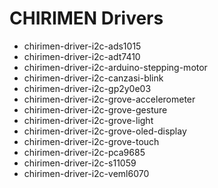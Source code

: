 # CHIRIMEN Drivers

- chirimen-driver-i2c-ads1015
- chirimen-driver-i2c-adt7410
- chirimen-driver-i2c-arduino-stepping-motor
- chirimen-driver-i2c-canzasi-blink
- chirimen-driver-i2c-gp2y0e03
- chirimen-driver-i2c-grove-accelerometer
- chirimen-driver-i2c-grove-gesture
- chirimen-driver-i2c-grove-light
- chirimen-driver-i2c-grove-oled-display
- chirimen-driver-i2c-grove-touch
- chirimen-driver-i2c-pca9685
- chirimen-driver-i2c-s11059
- chirimen-driver-i2c-veml6070
